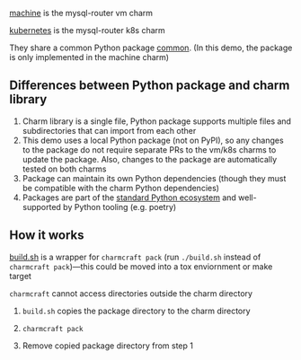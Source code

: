 [machine](machine) is the mysql-router vm charm

[kubernetes](kubernetes) is the mysql-router k8s charm

They share a common Python package [common](common). (In this demo, the package is only implemented in the machine charm)

## Differences between Python package and charm library
1. Charm library is a single file, Python package supports multiple files and subdirectories that can import from each other
2. This demo uses a local Python package (not on PyPI), so any changes to the package do not require separate PRs to the vm/k8s charms to update the package. Also, changes to the package are automatically tested on both charms
3. Package can maintain its own Python dependencies (though they must be compatible with the charm Python dependencies)
4. Packages are part of the [standard Python ecosystem](https://docs.python.org/3/tutorial/modules.html#packages) and well-supported by Python tooling (e.g. poetry)

## How it works
[build.sh](machine/build.sh) is a wrapper for `charmcraft pack` (run `./build.sh` instead of `charmcraft pack`)—this could be moved into a tox enviornment or make target

`charmcraft` cannot access directories outside the charm directory

1. `build.sh` copies the package directory to the charm directory

2. `charmcraft pack`

3. Remove copied package directory from step 1
